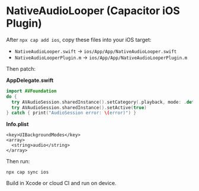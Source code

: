 # NativeAudioLooper (Capacitor iOS Plugin)

After `npx cap add ios`, copy these files into your iOS target:

- `NativeAudioLooper.swift` → `ios/App/App/NativeAudioLooper.swift`
- `NativeAudioLooperPlugin.m` → `ios/App/App/NativeAudioLooperPlugin.m`

Then patch:

**AppDelegate.swift**
```swift
import AVFoundation
do {
  try AVAudioSession.sharedInstance().setCategory(.playback, mode: .default, options: [.mixWithOthers])
  try AVAudioSession.sharedInstance().setActive(true)
} catch { print("AudioSession error: \(error)") }
```

**Info.plist**
```
<key>UIBackgroundModes</key>
<array>
  <string>audio</string>
</array>
```
Then run:
```
npx cap sync ios
```
Build in Xcode or cloud CI and run on device.
